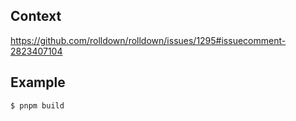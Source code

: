## Context

https://github.com/rolldown/rolldown/issues/1295#issuecomment-2823407104

## Example

```sh
$ pnpm build
```
